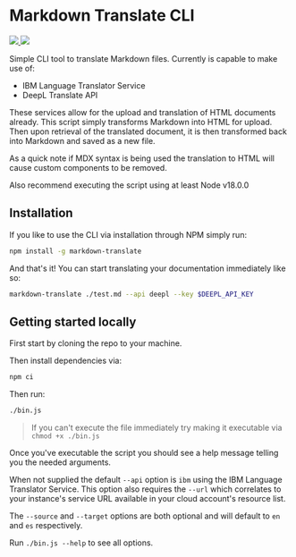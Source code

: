# Markdown Translate CLI

<p>
    <a href="https://www.npmjs.com/package/markdown-translate">
        <img src="https://img.shields.io/npm/v/markdown-translate">
    </a>
    <a href="https://github.com/jbukuts/markdown-translate/blob/main/LICENSE">
        <img src="https://img.shields.io/npm/l/markdown-translate">
    </a>
</p>


Simple CLI tool to translate Markdown files. Currently is capable to make use of:

- IBM Language Translator Service
- DeepL Translate API

These services allow for the upload and translation of HTML documents already. This script simply transforms Markdown into HTML for upload. Then upon retrieval of the translated document, it is then transformed back into Markdown and saved as a new file.

As a quick note if MDX syntax is being used the translation to HTML will cause custom components to be removed.

Also recommend executing the script using at least Node v18.0.0

## Installation

If you like to use the CLI via installation through NPM simply run:

```bash
npm install -g markdown-translate
```

And that's it! You can start translating your documentation immediately like so:

```bash
markdown-translate ./test.md --api deepl --key $DEEPL_API_KEY
```

## Getting started locally

First start by cloning the repo to your machine.

Then install dependencies via:

```bash
npm ci
```

Then run:

```bash
./bin.js
```

> If you can't execute the file immediately try making it executable via `chmod +x ./bin.js`

Once you've executable the script you should see a help message telling you the needed arguments.

When not supplied the default `--api` option is `ibm` using the IBM Language Translator Service. This option also requires the `--url` which correlates to your instance's service URL available in your cloud account's resource list.

The `--source` and `--target` options are both optional and will default to `en` and `es` respectively.

Run `./bin.js --help` to see all options.
